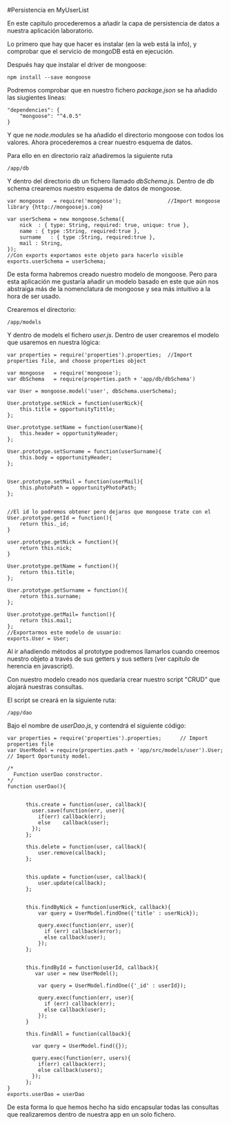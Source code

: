 #Persistencia en MyUserList

En este capitulo procederemos a añadir la capa de persistencia de datos a nuestra aplicación laboratorio.

Lo primero que hay que hacer es instalar (en la web está la info), y comprobar que el servicio de mongoDB está en ejecución.

Después hay que instalar el driver de mongoose:

    npm install --save mongoose
    
Podremos comprobar que en nuestro fichero *package.json* se ha añadido las siugientes líneas:

    "dependencies": {
        "mongoose": "^4.0.5"
    }

Y que ne *node.modules* se ha añadido el directorio mongoose con todos los valores. Ahora procederemos a crear nuestro esquema de datos.

Para ello en en directorio raíz añadiremos la siguiente ruta

    /app/db
    
Y dentro del directorio db un fichero llamado *dbSchema.js*. Dentro de db schema crearemos nuestro esquema de datos de mongoose.

    var mongoose   = require('mongoose');				//Import mongoose library {http://mongoosejs.com}

    var userSchema = new mongoose.Schema({
        nick  : { type: String, required: true, unique: true },
       	name : { type :String, required:true },
    	surname   : { type :String, required:true },
    	mail : String,
    });
    //Con exports exportamos este objeto para hacerlo visible
    exports.userSchema = userSchema;

De esta forma habremos creado nuestro modelo de mongoose. Pero para esta aplicación me gustaría añadir un modelo basado en este que aún nos abstraiga más de la nomenclatura de mongoose y sea más intuitivo a la hora de ser usado.

Crearemos el directorio:

    /app/models

Y dentro de models el fichero *user.js*. Dentro de user crearemos el modelo que usaremos en nuestra lógica:

    var properties = require('properties').properties;	//Import properties file, and choose properties object

    var mongoose   = require('mongoose');	
    var dbSchema   = require(properties.path + 'app/db/dbSchema')

    var User = mongoose.model('user', dbSchema.userSchema); 

	User.prototype.setNick = function(userNick){
		this.title = opportunityTittle;
	};
	
	User.prototype.setName = function(userName){
		this.header = opportunityHeader;
	};

	User.prototype.setSurname = function(userSurname){
		this.body = opportunityHeader;
	};


	User.prototype.setMail = function(userMail){
		this.photoPath = opportunityPhotoPath;
	};


	//El id lo podremos obtener pero dejaros que mongoose trate con el
	User.prototype.getId = function(){
		return this._id;
	}

	user.prototype.getNick = function(){
		return this.nick;
	}

	User.prototype.getName = function(){
		return this.title;
	};

	User.prototype.getSurname = function(){
		return this.surname;
	};

	User.prototype.getMail= function(){
		return this.mail;
	};
    //Exportarmos este modelo de usuario:	
    exports.User = User;

Al ir añadiendo métodos al prototype podremos llamarlos cuando creemos nuestro objeto a través de sus getters y sus setters (ver capitulo de herencia en javascript).


Con nuestro modelo creado nos quedaría crear nuestro script "CRUD" que alojará nuestras consultas.

El script se creará en la siguiente ruta:

    /app/dao

Bajo el nombre de *userDao.js*, y contendrá el siguiente código:

    var properties = require('properties').properties;      // Import properties file
    var UserModel = require(properties.path + 'app/src/models/user').User;      // Import Oportunity model.

    /*
      Function userDao constructor.
    */
    function userDao(){

          
          this.create = function(user, callback){
            user.save(function(err, user){
              if(err) callback(err);
              else    callback(user);
            });
          }; 
        
          this.delete = function(user, callback){
              user.remove(callback);
          };
        
          
          this.update = function(user, callback){
              user.update(callback);
          };
        
        
          this.findByNick = function(userNick, callback){
              var query = UserModel.findOne({'title' : userNick});
              
              query.exec(function(err, user){
                if (err) callback(error);
                else callback(user);
              });    
          };
        
          
          this.findById = function(userId, callback){
             var user = new UserModel();
        
              var query = UserModel.findOne({'_id' : userId});
              
              query.exec(function(err, user){
                if (err) callback(err);
                else callback(user);
              });    
          }
        
          this.findAll = function(callback){
            
            var query = UserModel.find({});
        
            query.exec(function(err, users){
              if(err) callback(err);
              else callback(users);
            });
          };
    }
    exports.userDao = userDao

De esta forma lo que hemos hecho ha sido encapsular todas las consultas que realizaremos dentro de nuestra app en un solo fichero.


    